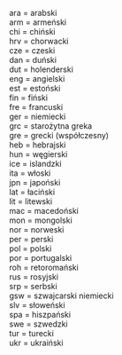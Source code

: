 ara = arabski  
arm = armeński  
chi = chiński  
hrv = chorwacki  
cze = czeski  
dan = duński  
dut = holenderski  
eng = angielski  
est = estoński  
fin = fiński  
fre = francuski  
ger = niemiecki  
grc = starożytna greka  
gre = grecki (współczesny)  
heb = hebrajski  
hun = węgierski  
ice = islandzki  
ita = włoski  
jpn = japoński  
lat = łaciński  
lit = litewski  
mac = macedoński  
mon = mongolski  
nor = norweski  
per = perski  
pol = polski  
por = portugalski  
roh = retoromański  
rus = rosyjski  
srp = serbski  
gsw = szwajcarski niemiecki  
slv = słoweński  
spa = hiszpański  
swe = szwedzki  
tur = turecki  
ukr = ukraiński